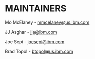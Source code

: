# MAINTAINERS

Mo McElaney - mmcelaney@us.ibm.com

JJ Asghar - jja@ibm.com

Joe Sepi - joesepi@ibm.com

Brad Topol - btopol@us.ibm.com
